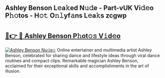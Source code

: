 ## Ashley Benson L𝚎a𝚔ed N𝚞𝚍e - Part-vUK Vi𝚍𝚎o P𝚑𝚘tos - H𝚘𝚝 O𝚗𝚕yf𝚊ns L𝚎a𝚔s zcgwp

# <h2><a href="http://kf1p1qu.oniu.top/?m=Ashley+Benson">🔗👉 🔴 Ashley Benson P𝚑ot𝚘𝚜 V𝚒d𝚎o</a></h2>

[![Ashley Benson Nu𝚍e𝚜](https://i.imgur.com/0qMVB7G.gif)](http://kf1p1qu.oniu.top/?m=Ashley+Benson)
Online entertainer and multimedia artist Ashley Benson, celebrated for sharing dance and lifestyle ideas through viral dance routines and compact clips. Remarkable magician Ashley Benson, acclaimed for their exceptional skills and accomplishments in the art of illusion.  
